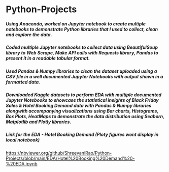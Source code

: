 # Python-Projects
##### Using Anaconda, worked on Jupyter notebook to create multiple notebooks to demonstrate Python libraries that I used to collect, clean and explore the data.
##### Coded multiple Jupyter notebooks to collect data using BeautifulSoup library to Web Scrape, Make API calls with Requests library, Pandas to present it in a readable tabular format.
##### Used Pandas & Numpy libraries to clean the dataset uploaded using a CSV file in a well documented Jupyter Notebooks with output shown in a formatted data.
##### Downloaded Kaggle datasets to perform EDA with multiple documented Jupyter Notebooks to showcase the statistical insights of Black Friday Sales & Hotel Booking Demand data with Pandas & Numpy libraries alongwith accompanying visualizations using Bar charts, Histograms, Box Plots, HeatMaps to demonstrate the data distribution using Seaborn, Matplotlib and Plotly libraries.

##### Link for the EDA - Hotel Booking Demand (Ploty figures wont display in local notebook) 
https://nbviewer.org/github/ShreevaniRao/Python-Projects/blob/main/EDA/Hotel%20Booking%20Demand%20-%20EDA.ipynb
